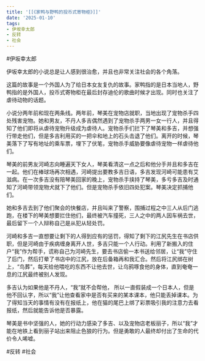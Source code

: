 ```yaml
---
title: '[[《家鸭与野鸭的投币式寄物柜》]]'
date: '2025-01-10'
tags:
- 伊坂幸太郎
- 反转
- 社会
---
```

#伊坂幸太郎

伊坂幸太郎的小说总是让人感到很治愈，并且也非常关注社会的各个角落。

这篇的故事是一个外国人为了给日本女友复仇的故事。家鸭指的是日本当地人，野鸭指的是外国人，投币式寄物柜在最后封存迪伦的歌曲时候才出现。同时也关注了虐待动物的话题。

小说分两年前和现在两条线。两年前，琴美在宠物店就职，当地出现了宠物杀手四处残害宠物。她和男友，不丹人多吉偶然遇到了宠物杀手两男一女一行人，并且得知了他们即将从虐待宠物升级成为虐待人。宠物杀手们拦下了琴美和多吉，并想强行带走他们，但是多吉利用买的一把伞和地上的石头击退了他们。离开的时候，琴美落下了写有地址的乘车票，埋下了伏笔，宠物杀手威胁要像虐待宠物一样虐待他们。

琴美的前男友河崎志向睡遍天下女人，琴美看清这一点之后和他分手并且和多吉在一起。他们在棒球场再次相遇，河崎提出要教多吉日语，多吉发现河崎可能患有艾滋病。在一次多吉没有陪琴美回家的晚上，宠物杀手挟持了琴美，多亏多吉及时通知了河崎带领宠物犬就下了他们。但是宠物杀手依旧四处犯案。琴美决定抓捕他们。

她和多吉去到了他们聚会的快餐店，并且叫来了警察，围捕过程之中三人从后门逃跑，在楼下的琴美想要拦住他们，最终被汽车撞死，三人之中的两人因车祸去世，最后留下一个人辩称自己是从犯从轻处罚。

河崎和多吉一直想要让剩下的人得到应有的惩罚，得知了剩下的江尻先生在书店供职，但是河崎由于疾病缠身离开人世，多吉只能一个人行动。利用了新搬入的住户“我”作为帮手，谎称自己为河崎先生，要去书店偷一本书送给邻居，让“我”守住了后门，然后打晕了书店中的江尻，放在后备箱再和我汇合。然后将江尻绑在树上，“鸟葬”，每天给他喂吃的东西不让他去世，让乌鸦啄食他的身体，直到奄奄一息的江尻最终被别人发现。

多吉认为如果他是不丹人，“我”就不会帮他， 所以一直假装成一个日本人，但是他不回认字，所以“我”让他查看家中是否有买来的某本课本，他只能丢掉课本。为了得知当天的事情有没有在报纸上，他在猫的尾巴上绑了彩票吸引我的注意力去看报纸，然后就能告诉他是否暴露。

琴美是书中坚强的人，她的行动力感染了多吉、以及宠物店老板丽子，所以“我”才能在地铁上看到丽子站出来阻止色狼的行为。但是勇敢的人最终却付出了生命的代价令人唏嘘。

#反转 #社会
